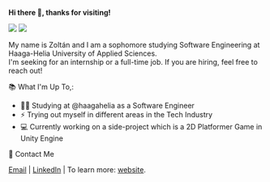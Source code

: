 **Hi there 👋, thanks for visiting!**

<div>
  <img src="https://github-readme-stats.vercel.app/api/top-langs/?username=zoltanszikszo&layout=compact&theme=onedark">
  <img src="https://github-readme-stats.vercel.app/api?username=zoltanszikszo&show_icons=true&theme=onedark">
</div>

My name is Zoltán and I am a sophomore studying Software Engineering at Haaga-Helia University of Applied Sciences. <br> I'm seeking for an internship or a full-time job. If you are hiring, feel free to reach out!

📚 What I'm Up To,:  
- 👨‍🎓 Studying at @haagahelia as a Software Engineer  
- ⚡ Trying out myself in different areas in the Tech Industry  
- :computer: Currently working on a side-project which is a 2D Platformer Game in Unity Engine

📧 Contact Me  <br>
  
  [Email](mailto:szikszo.zoltan@gmail.com) | [LinkedIn](https://www.linkedin.com/in/zoltanszikszo/) | To learn more: [website](https://www.zoltanszikszo.com).
